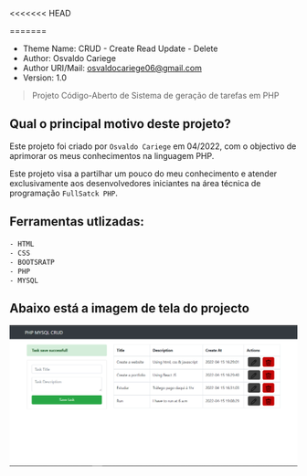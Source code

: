 <<<<<<< HEAD




=======
- Theme Name: CRUD - Create Read Update - Delete
- Author: Osvaldo Cariege
- Author URI/Mail: osvaldocariege06@gmail.com
- Version: 1.0

> Projeto Código-Aberto de Sistema de geração de tarefas em PHP

## Qual o principal motivo deste projeto?

Este projeto foi criado por `Osvaldo Cariege` em 04/2022, com o objectivo de aprimorar os meus conhecimentos na linguagem PHP.

Este projeto visa a partilhar um pouco do meu conhecimento e atender exclusivamente aos desenvolvedores iniciantes na área técnica de programação `FullSatck PHP`.

## Ferramentas utlizadas:

    - HTML
    - CSS
    - BOOTSRATP
    - PHP
    - MYSQL


## Abaixo está a imagem de tela do projecto

![Sistema de Geração de Tarefas - CRUD!](./assets/images/tela.png "github.com/osvaldocariege06")
